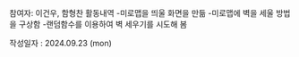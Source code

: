참여자: 이건우, 함형찬
활동내역
-미로맵을 띄울 화면을 만듦
-미로맵에 벽을 세울 방법을 구상함
-랜덤함수를 이용하여 벽 세우기를 시도해 봄


작성일자 : 2024.09.23 (mon)
